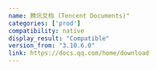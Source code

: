 ```yaml
---
name: 腾讯文档 (Tencent Documents)"
categories: ['prod']
compatibility: native
display_result: "Compatible"
version_from: "3.10.6.0"
link: https://docs.qq.com/home/download
---
```

